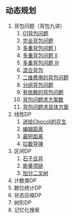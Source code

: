 ## 动态规划

1. 背包问题（背包九讲）
   1. [01背包问题](https://www.acwing.com/problem/content/2/)
   2. [完全背包问题](https://www.acwing.com/problem/content/3/)
   3. [多重背包问题 I](https://www.acwing.com/problem/content/4/)
   4. [多重背包问题 II](https://www.acwing.com/problem/content/5/)
   5. [多重背包问题 III](https://www.acwing.com/problem/content/6/)
   6. [混合背包](https://www.acwing.com/problem/content/7/)
   7. [二维费用的背包问题](https://www.acwing.com/problem/content/8/)
   8. [分组背包问题](https://www.acwing.com/problem/content/9/)
   9. [有依赖的背包问题](https://www.acwing.com/problem/content/10/)
   10. [背包问题求方案数](https://www.acwing.com/problem/content/11/)
   11. [背包问题求具体方案](https://www.acwing.com/problem/content/12/)
2. 线性DP
   1. [送给Chocoli的花生](https://imustacm.cn/problem/getProblem/1361)
   2. [编辑距离](https://www.luogu.com.cn/problem/P2758)
   3. [最短距离](https://www.luogu.com.cn/problem/P4949)
   4. [拦截导弹](https://www.luogu.com.cn/problem/P1020)
3. 区间DP
   1. [石子合并](https://www.luogu.com.cn/record/33770943)
   2. [能量项链](https://www.luogu.com.cn/problem/P1063)
   3. [加分二叉树](https://www.luogu.com.cn/problem/P1040)
4. 计数类DP
5. 数位统计DP
6. 状态压缩DP
7. 树形DP
8. 记忆化搜索
